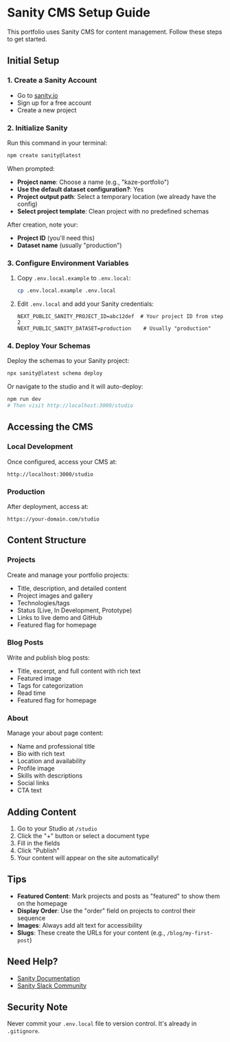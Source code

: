 # Sanity CMS Setup Guide

This portfolio uses Sanity CMS for content management. Follow these steps to get started.

## Initial Setup

### 1. Create a Sanity Account
- Go to [sanity.io](https://www.sanity.io)
- Sign up for a free account
- Create a new project

### 2. Initialize Sanity

Run this command in your terminal:

```bash
npm create sanity@latest
```

When prompted:
- **Project name**: Choose a name (e.g., "kaze-portfolio")
- **Use the default dataset configuration?**: Yes
- **Project output path**: Select a temporary location (we already have the config)
- **Select project template**: Clean project with no predefined schemas

After creation, note your:
- **Project ID** (you'll need this)
- **Dataset name** (usually "production")

### 3. Configure Environment Variables

1. Copy `.env.local.example` to `.env.local`:
   ```bash
   cp .env.local.example .env.local
   ```

2. Edit `.env.local` and add your Sanity credentials:
   ```
   NEXT_PUBLIC_SANITY_PROJECT_ID=abc12def  # Your project ID from step 2
   NEXT_PUBLIC_SANITY_DATASET=production    # Usually "production"
   ```

### 4. Deploy Your Schemas

Deploy the schemas to your Sanity project:

```bash
npx sanity@latest schema deploy
```

Or navigate to the studio and it will auto-deploy:
```bash
npm run dev
# Then visit http://localhost:3000/studio
```

## Accessing the CMS

### Local Development
Once configured, access your CMS at:
```
http://localhost:3000/studio
```

### Production
After deployment, access at:
```
https://your-domain.com/studio
```

## Content Structure

### Projects
Create and manage your portfolio projects:
- Title, description, and detailed content
- Project images and gallery
- Technologies/tags
- Status (Live, In Development, Prototype)
- Links to live demo and GitHub
- Featured flag for homepage

### Blog Posts
Write and publish blog posts:
- Title, excerpt, and full content with rich text
- Featured image
- Tags for categorization
- Read time
- Featured flag for homepage

### About
Manage your about page content:
- Name and professional title
- Bio with rich text
- Location and availability
- Profile image
- Skills with descriptions
- Social links
- CTA text

## Adding Content

1. Go to your Studio at `/studio`
2. Click the "+" button or select a document type
3. Fill in the fields
4. Click "Publish"
5. Your content will appear on the site automatically!

## Tips

- **Featured Content**: Mark projects and posts as "featured" to show them on the homepage
- **Display Order**: Use the "order" field on projects to control their sequence
- **Images**: Always add alt text for accessibility
- **Slugs**: These create the URLs for your content (e.g., `/blog/my-first-post`)

## Need Help?

- [Sanity Documentation](https://www.sanity.io/docs)
- [Sanity Slack Community](https://slack.sanity.io)

## Security Note

Never commit your `.env.local` file to version control. It's already in `.gitignore`.
